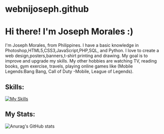 # webnijoseph.github
# Hi there! I'm Joseph Morales :)

I'm Joseph Morales, from Philippines. I have a basic knowledge in Photoshop,HTML5,CSS3,JavaScript,PHP,SQL, and Python. 
I love to create a web design,posters,banners,t-shirt printing and drawing. My goal is to improve and upgrade my skills.
My other hobbies are watching TV, reading books, gym exercise, travels, playing online games like (Mobile Legends:Bang Bang, Call of Duty -Mobile, League of Legends).

## Skills:
[![My Skills](https://skillicons.dev/icons?i=js,html,css,php,py,ps,vscode,mysql&perline=4)](https://skillicons.dev)
## My Stats:
![Anurag's GitHub stats](https://github-readme-stats.vercel.app/api?username=JosephMorales28&theme=cobalt&show_icons=true)
